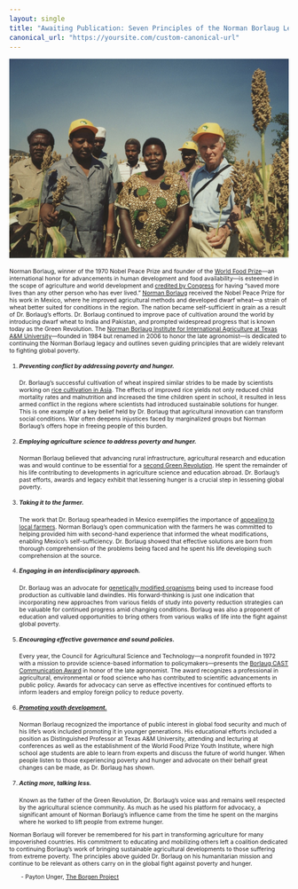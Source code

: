 ```yaml
---
layout: single
title: "Awaiting Publication: Seven Principles of the Norman Borlaug Legacy"
canonical_url: "https://yoursite.com/custom-canonical-url"
---
```


[![Norman Borlaug](/assets/images/borlaug.jpg)](https://repository.cimmyt.org/xmlui/bitstream/handle/10883/4681/CIMMCG-7-7.3-7.3.1-00131.jpg?sequence=1&isAllowed=y)

<html>
<head>
<style>
.center {
	text-align: center;
}
.myDiv {
  font-size: .75em;
}
.hang {
  padding-left: 22px ;
  text-indent: -22px ;
}
</style>
</head>
<body>
<div class="myDiv">

<p>Norman Borlaug, winner of the 1970 Nobel Peace Prize and founder of the <a href="https://www.worldfoodprize.org/en/about_the_foundation/">World Food Prize</a>&mdash;an international honor for advancements in human development and food availability&mdash;is esteemed in the scope of agriculture and world development and <a href="https://www.govinfo.gov/content/pkg/PLAW-109publ395/pdf/PLAW-109publ395.pdf">credited by Congress</a> for having “saved more lives than any other person who has ever lived.” <a href="https://www.nobelprize.org/prizes/peace/1970/borlaug/facts/">Norman Borlaug</a> received the Nobel Peace Prize for his work in Mexico, where he improved agricultural methods and developed dwarf wheat&mdash;a strain of wheat better suited for conditions in the region. The nation became self-sufficient in grain as a result of Dr. Borlaug’s efforts. Dr. Borlaug continued to improve pace of cultivation around the world by introducing dwarf wheat to India and Pakistan, and prompted widespread progress that is known today as the Green Revolution. The <a href="https://borlaug.tamu.edu/">Norman Borlaug Institute for International Agriculture at Texas A&M University</a>&mdash;founded in 1984 but renamed in 2006 to honor the late agronomist&mdash;is dedicated to continuing the Norman Borlaug legacy and outlines seven guiding principles that are widely relevant to fighting global poverty.</p>

<ol>
<li><p><h5>Preventing conflict by addressing poverty and hunger.</h5> Dr. Borlaug’s successful cultivation of wheat inspired similar strides to be made by scientists working on <a href="https://www.worldfoodprize.org/index.cfm?nodeID=87449&audienceID=1#impact_asia">rice cultivation in Asia</a>. The effects of improved rice yields not only reduced child mortality rates and malnutrition and increased the time children spent in school, it resulted in less armed conflict in the regions where scientists had introduced sustainable solutions for hunger. This is one example of a key belief held by Dr. Borlaug that agricultural innovation can transform social conditions. War often deepens injustices faced by marginalized groups but Norman Borlaug’s offers hope in freeing people of this burden. </p></li>
<li><p><h5>Employing agriculture science to address poverty and hunger.</h5> Norman Borlaug believed that advancing rural infrastructure, agricultural research and education was and would continue to be essential for a <a href="https://www.worldfoodprize.org/index.cfm?nodeID=87449&audienceID=1#conclusion">second Green Revolution</a>. He spent the remainder of his life contributing to developments in agriculture science and education abroad. Dr. Borlaug’s past efforts, awards and legacy exhibit that lessening hunger is a crucial step in lessening global poverty. </p></li>
<li><p><h5>Taking it to the farmer.</h5> The work that Dr. Borlaug spearheaded in Mexico exemplifies the importance of <a href="https://www.worldfoodprize.org/index.cfm?nodeID=87449&audienceID=1#confronting">appealing to local farmers</a>. Norman Borlaug’s open communication with the farmers he was committed to helping provided him with second-hand experience that informed the wheat modifications, enabling Mexico’s self-sufficiency. Dr. Borlaug showed that effective solutions are born from thorough comprehension of the problems being faced and he spent his life developing such comprehension at the source.</p></li>
<li><p><h5>Engaging in an interdisciplinary approach.</h5> Dr. Borlaug was an advocate for <a href="https://www.chron.com/news/houston-texas/article/Sunday-Q-A-No-easy-solutions-to-food-price-rise-1788455.php">genetically modified organisms</a> being used to increase food production as cultivable land dwindles. His forward-thinking is just one indication that incorporating new approaches from various fields of study into poverty reduction strategies can be valuable for continued progress amid changing conditions. Borlaug was also a proponent of education and valued opportunities to bring others from various walks of life into the fight against global poverty.</p></li>
<li><p><h5>Encouraging effective governance and sound policies.</h5> Every year, the Council for Agricultural Science and Technology&mdash;a nonprofit founded in 1972 with a mission to provide science-based information to policymakers&mdash;presents the <a href="https://www.cast-science.org/awards/borlaug-cast-communication-award/">Borlaug CAST Communication Award</a> in honor of the late agronomist. The award recognizes a professional in agricultural, environmental or food science who has contributed to scientific advancements in public policy. Awards for advocacy can serve as effective incentives for continued efforts to inform leaders and employ foreign policy to reduce poverty. </p></li>
<li><p><h5><a href="https://www.worldfoodprize.org/index.cfm?nodeID=87449&audienceID=1#youth_education">Promoting youth development.</a></h5> Norman Borlaug recognized the importance of public interest in global food security and much of his life’s work included promoting it in younger generations. His educational efforts included a position as Distinguished Professor at Texas A&M University, attending and lecturing at conferences as well as the establishment of the World Food Prize Youth Institute, where high school age students are able to learn from experts and discuss the future of world hunger. When people listen to those experiencing poverty and hunger and advocate on their behalf great changes can be made, as Dr. Borlaug has shown.</p></li>
<li><p><h5>Acting more, talking less.</h5> Known as the father of the Green Revolution, Dr. Borlaug’s voice was and remains well respected by the agricultural science community. As much as he used his platform for advocacy, a significant amount of Norman Borlaug’s influence came from the time he spent on the margins where he worked to lift people from extreme hunger.</p></li>
</ol>

<p>Norman Borlaug will forever be remembered for his part in transforming agriculture for many impoverished countries. His commitment to educating and mobilizing others left a coalition dedicated to continuing Borlaug’s work of bringing sustainable agricultural developments to those suffering from extreme poverty. The principles above guided Dr. Borlaug on his humanitarian mission and continue to be relevant as others carry on in the global fight against poverty and hunger.</p>

<p>&emsp;&emsp;- Payton Unger, <a href="https://borgenproject.org/payton-unger">The Borgen Project</a></p>